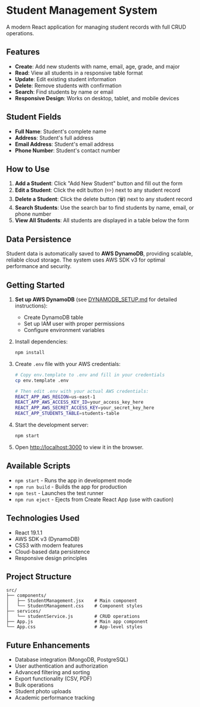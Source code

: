 # Student Management System

A modern React application for managing student records with full CRUD operations.

## Features

- **Create**: Add new students with name, email, age, grade, and major
- **Read**: View all students in a responsive table format
- **Update**: Edit existing student information
- **Delete**: Remove students with confirmation
- **Search**: Find students by name or email
- **Responsive Design**: Works on desktop, tablet, and mobile devices

## Student Fields

- **Full Name**: Student's complete name
- **Address**: Student's full address
- **Email Address**: Student's email address
- **Phone Number**: Student's contact number

## How to Use

1. **Add a Student**: Click "Add New Student" button and fill out the form
2. **Edit a Student**: Click the edit button (✏️) next to any student record
3. **Delete a Student**: Click the delete button (🗑️) next to any student record
4. **Search Students**: Use the search bar to find students by name, email, or phone number
5. **View All Students**: All students are displayed in a table below the form

## Data Persistence

Student data is automatically saved to **AWS DynamoDB**, providing scalable, reliable cloud storage. The system uses AWS SDK v3 for optimal performance and security.

## Getting Started

1. **Set up AWS DynamoDB** (see [DYNAMODB_SETUP.md](./DYNAMODB_SETUP.md) for detailed instructions):
   - Create DynamoDB table
   - Set up IAM user with proper permissions
   - Configure environment variables

2. Install dependencies:
   ```bash
   npm install
   ```

3. Create `.env` file with your AWS credentials:
   ```bash
   # Copy env.template to .env and fill in your credentials
   cp env.template .env
   
   # Then edit .env with your actual AWS credentials:
   REACT_APP_AWS_REGION=us-east-1
   REACT_APP_AWS_ACCESS_KEY_ID=your_access_key_here
   REACT_APP_AWS_SECRET_ACCESS_KEY=your_secret_key_here
   REACT_APP_STUDENTS_TABLE=students-table
   ```

4. Start the development server:
   ```bash
   npm start
   ```

5. Open [http://localhost:3000](http://localhost:3000) to view it in the browser.

## Available Scripts

- `npm start` - Runs the app in development mode
- `npm run build` - Builds the app for production
- `npm test` - Launches the test runner
- `npm run eject` - Ejects from Create React App (use with caution)

## Technologies Used

- React 19.1.1
- AWS SDK v3 (DynamoDB)
- CSS3 with modern features
- Cloud-based data persistence
- Responsive design principles

## Project Structure

```
src/
├── components/
│   ├── StudentManagement.jsx    # Main component
│   └── StudentManagement.css    # Component styles
├── services/
│   └── studentService.js        # CRUD operations
├── App.js                       # Main app component
└── App.css                      # App-level styles
```

## Future Enhancements

- Database integration (MongoDB, PostgreSQL)
- User authentication and authorization
- Advanced filtering and sorting
- Export functionality (CSV, PDF)
- Bulk operations
- Student photo uploads
- Academic performance tracking
